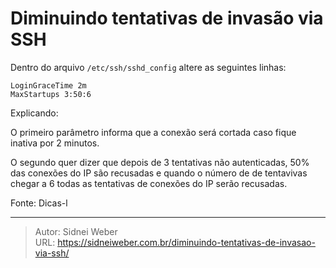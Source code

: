 # Diminuindo tentativas de invasão via SSH

Dentro do arquivo `/etc/ssh/sshd_config` altere as seguintes linhas:

```shell
LoginGraceTime 2m
MaxStartups 3:50:6
```  

Explicando:

O primeiro parâmetro informa que a conexão será cortada caso fique inativa por 2 minutos.

O segundo quer dizer que depois de 3 tentativas não autenticadas, 50% das conexões do IP são recusadas e quando o número de de tentavivas chegar a 6 todas as tentativas de conexões do IP serão recusadas.

Fonte: Dicas-l

---

> Autor: Sidnei Weber  
> URL: https://sidneiweber.com.br/diminuindo-tentativas-de-invasao-via-ssh/  

